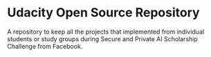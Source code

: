 # Udacity Open Source Repository
A repository to keep all the projects that implemented from individual students or study groups during Secure and Private AI Scholarship Challenge from Facebook.
